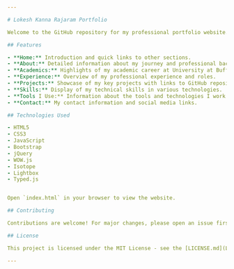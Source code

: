 ```yaml
---

# Lokesh Kanna Rajaram Portfolio

Welcome to the GitHub repository for my professional portfolio website. This website showcases my academic background, work experience, projects, and skills as a Machine Learning Engineer, Data Engineer, AWS Cloud Practitioner, and Geospatial Data Scientist.

## Features

- **Home:** Introduction and quick links to other sections.
- **About:** Detailed information about my journey and professional background.
- **Academics:** Highlights of my academic career at University at Buffalo and Anna University.
- **Experience:** Overview of my professional experience and roles.
- **Projects:** Showcase of my key projects with links to GitHub repositories.
- **Skills:** Display of my technical skills in various technologies.
- **Tools I Use:** Information about the tools and technologies I work with.
- **Contact:** My contact information and social media links.

## Technologies Used

- HTML5
- CSS3
- JavaScript
- Bootstrap
- jQuery
- WOW.js
- Isotope
- Lightbox
- Typed.js


Open `index.html` in your browser to view the website.

## Contributing

Contributions are welcome! For major changes, please open an issue first to discuss what you would like to change.

## License

This project is licensed under the MIT License - see the [LICENSE.md](LICENSE.md) file for details.

---
```


